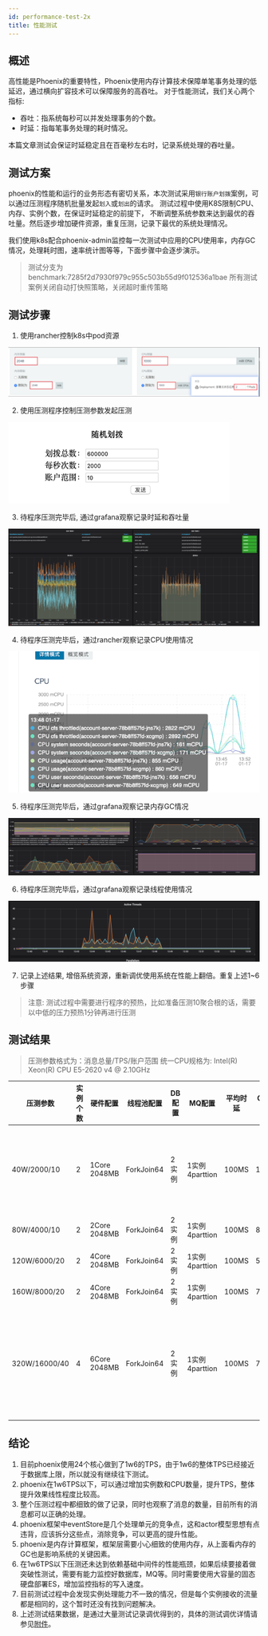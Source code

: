 ```yaml
---
id: performance-test-2x
title: 性能测试
---
```



## 概述

高性能是Phoenix的重要特性，Phoenix使用内存计算技术保障单笔事务处理的低延迟，通过横向扩容技术可以保障服务的高吞吐。
对于性能测试，我们关心两个指标:
- 吞吐：指系统每秒可以并发处理事务的个数。
- 时延：指每笔事务处理的耗时情况。

本篇文章测试会保证时延稳定且在百毫秒左右时，记录系统处理的吞吐量。

## 测试方案

phoenix的性能和运行的业务形态有密切关系，本次测试采用`银行账户划拨`案例，可以通过压测程序随机批量发起`划入`或`划出`的请求。 测试过程中使用K8S限制CPU、内存、实例个数，在保证时延稳定的前提下，
不断调整系统参数来达到最优的吞吐量。然后逐步增加硬件资源，重复压测，记录下最优的系统处理情况。

我们使用k8s配合phoenix-admin监控每一次测试中应用的CPU使用率，内存GC情况，处理耗时图，速率统计图等等，下面步骤中会逐步演示。

> 测试分支为benchmark:7285f2d7930f979c955c503b55d9f012536a1bae
> 所有测试案例关闭自动打快照策略，关闭超时重传策略

## 测试步骤

1. 使用rancher控制k8s中pod资源

![show](../../assets/phoenix2.x/phoenix-test/performance/001.png)

2. 使用压测程序控制压测参数发起压测

![show](../../assets/phoenix2.x/phoenix-test/performance/002.png)

3. 待程序压测完毕后, 通过grafana观察记录时延和吞吐量

![show](../../assets/phoenix2.x/phoenix-test/performance/003.png)

4. 待程序压测完毕后，通过rancher观察记录CPU使用情况

![show](../../assets/phoenix2.x/phoenix-test/performance/004.png)

5. 待程序压测完毕后，通过grafana观察记录内存GC情况

![show](../../assets/phoenix2.x/phoenix-test/performance/005.png)

6. 待程序压测完毕后，通过grafana观察记录线程使用情况

![show](../../assets/phoenix2.x/phoenix-test/performance/006.png)

7. 记录上述结果, 增倍系统资源，重新调优使用系统在性能上翻倍。重复上述1~6步骤

> 注意: 测试过程中需要进行程序的预热，比如准备压测10聚合根的话，需要以中低的压力预热1分钟再进行压测

## 测试结果

> 压测参数格式为：消息总量/TPS/账户范围
> 统一CPU规格为: Intel(R) Xeon(R) CPU E5-2620 v4 @ 2.10GHz

| 压测参数         | 实例个数 | 硬件配置         |线程池配置 | DB配置 | MQ配置         |  平均时延  | CPU使用率 |GC耗时| 备注             |
| --------------  | ------- | --------------- |--------- | ----- |  -------------|  -------- | ---------|------| -------------   |
| 40W/2000/10     | 2       | 1Core 2048MB    |ForkJoin64| 2实例  |1实例4parttion |  100MS    | 100%\+   |20S   | GC高是因为cpu不够用|
| 80W/4000/10     | 2       | 2Core 2048MB    |ForkJoin64| 2实例  |1实例4parttion |  100MS    | 80%      |6S    | 正常 |
| 120W/6000/20    | 2       | 4Core 2048MB    |ForkJoin64| 2实例  |1实例4parttion |  100MS    | 50%      |6S    | 正常 |
| 160W/8000/20    | 2       | 4Core 2048MB    |ForkJoin64| 2实例  |1实例4parttion |  100MS    | 70%      |8S    | 正常 |
| 320W/16000/40   | 4       | 6Core 2048MB    |ForkJoin64| 2实例  |1实例4parttion |  100MS    | 70%      |9S    | 关闭可靠性投递处理逻辑|


## 结论
1. 目前phoenix使用24个核心做到了1w6的TPS，由于1w6的整体TPS已经接近于数据库上限，所以就没有继续往下测试。
2. phoenix在1w6TPS以下，可以通过增加实例数和CPU数量，提升TPS，整体提升效果线性程度比较高。
3. 整个压测过程中都细致的做了记录，同时也观察了消息的数量，目前所有的消息都可以正确的处理。
4. phoenix框架中eventStore是几个处理单元的竞争点，这和actor模型思想有点违背，应该拆分这些点，消除竞争，可以更高的提升性能。
5. phoenix是内存计算框架，框架层需要小心细致的使用内存，从上面看内存的GC也是影响系统的关键因素。
6. 在1w6TPS以下压测还未达到依赖基础中间件的性能瓶颈，如果后续要接着做突破性测试，需要有能力监控好数据库，MQ等。同时需要使用大容量的固态硬盘部署ES，增加监控指标的写入速度。
7. 目前测试过程中会发现实例处理能力不一致的情况，但是每个实例接收的流量都是相同的，这个暂时还没有找到问题解决。
8. 上述测试结果数据，是通过大量测试记录调优得到的，具体的测试调优详情请参见[附件](https://portal.iquantex.com/confluence/download/attachments/34832535/Phoenix性能测试-2020%3A01%3A15.pdf?version=1&modificationDate=1579254230457&api=v2)。